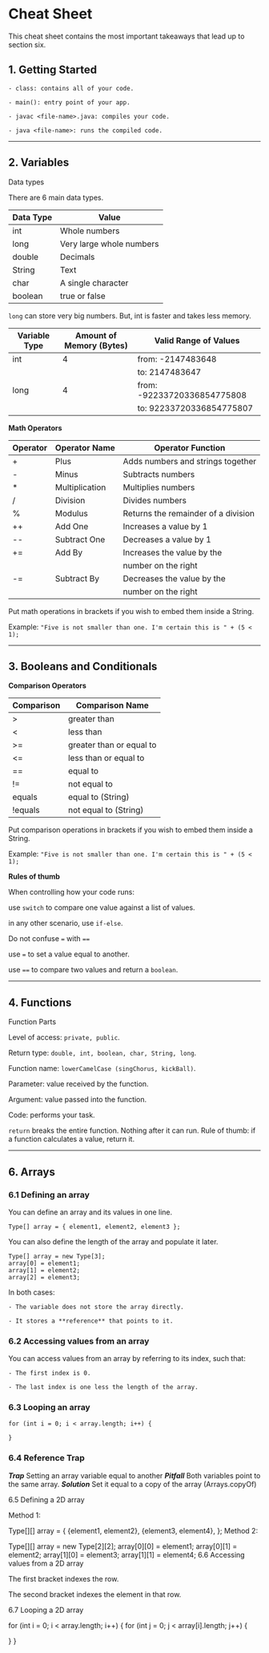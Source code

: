 # Cheat Sheet 

This cheat sheet contains the most important takeaways that lead up to section six.

## 1. Getting Started
    - class: contains all of your code.

    - main(): entry point of your app.

    - javac <file-name>.java: compiles your code.

    - java <file-name>: runs the compiled code.

_____

## 2. Variables
Data types

There are 6 main data types.

| Data Type     | Value                     |
| ------------- | ------------------------- |
| int           | Whole numbers             |
| long          | Very large whole numbers  |
| double        | Decimals                  |
| String        | Text                      |
| char          | A single character        |
| boolean       | true or false             |

`long` can store very big numbers. But, int is faster and takes less memory.

| Variable Type | Amount of Memory (Bytes)  | Valid Range of Values             | 
| ------------- | ------------------------- | --------------------------------- |
| int           | 4                         | from: -2147483648                 |
|               |                           | to: 2147483647                    |
| long          | 4                         | from: -92233720336854775808       |
|               |                           | to: 92233720336854775807          |

**Math Operators**

| Operator | Operator Name    | Operator Function                   | 
| -------- | ---------------- | ----------------------------------- |
| +        | Plus             | Adds numbers and strings together   |
| -        | Minus            | Subtracts numbers                   |
| *        | Multiplication   | Multiplies numbers                  |
| /        | Division         | Divides numbers                     |
| %        | Modulus          | Returns the remainder of a division |
| ++       | Add One          | Increases a value by 1              |
| --       | Subtract One     | Decreases a value by 1              |
| +=       | Add By           | Increases the value by the          |
|          |                  |       number on the right           |
| -=       | Subtract By      | Decreases the value by the          |
|          |                  |       number on the right           |

Put math operations in brackets if you wish to embed them inside a String.

Example:  `"Five is not smaller than one. I'm certain this is " + (5 < 1);`
 

_____

## 3. Booleans and Conditionals

**Comparison Operators**

| Comparison | Comparison Name           |
| ---------- | ------------------------- |
| >          | greater than              |
| <          | less than                 |
| >=         | greater than or equal to  |
| <=         | less than or equal to     |
| ==         | equal to                  |
| !=         | not equal to              |
| equals     | equal to (String)         |
| !equals    | not equal to (String)     |

Put comparison operations in brackets if you wish to embed them inside a String.

Example: `"Five is not smaller than one. I'm certain this is " + (5 < 1);`


**Rules of thumb**

When controlling how your code runs:

use `switch` to compare one value against a list of values.

in any other scenario, use `if-else`.

Do not confuse `=` with `==`

use `=` to set a value equal to another.

use `==` to compare two values and return a `boolean`.
_____

## 4. Functions

Function Parts

Level of access: `private, public`.

Return type: `double, int, boolean, char, String, long`.

Function name: `lowerCamelCase (singChorus, kickBall)`.

Parameter: value received by the function.

Argument: value passed into the function.

Code: performs your task.

`return` breaks the entire function. Nothing after it can run.
Rule of thumb: if a function calculates a value, return it.

_____

## 6. Arrays

### 6.1 Defining an array

You can define an array and its values in one line.

`Type[] array = { element1, element2, element3 };`

You can also define the length of the array and populate it later.

```
Type[] array = new Type[3]; 
array[0] = element1;
array[1] = element2;
array[2] = element3;
```

In both cases:

    - The variable does not store the array directly.

    - It stores a **reference** that points to it.

### 6.2 Accessing values from an array

You can access values from an array by referring to its index, such that:

    - The first index is 0.

    - The last index is one less the length of the array.

### 6.3 Looping an array
```
for (int i = 0﻿; i < array.length; i++﻿) {

}
```

### 6.4 Reference Trap

***Trap***  Setting an array variable equal to another
***Pitfall***   Both variables point to the same array.
***Solution***  Set it equal to a copy of the array (Arrays.copyOf)


6.5 Defining a 2D array

Method 1:

Type[﻿]﻿[﻿] array = {
 {element1, element2}﻿,
 {element3, element4}﻿,
}﻿;
Method 2:

Type[﻿]﻿[﻿] array = new Type﻿[﻿2﻿]﻿[﻿2﻿]﻿;
array[﻿0﻿]﻿[﻿0﻿] = element1;
array[﻿0﻿]﻿[﻿1﻿] = element2;
array[﻿1﻿]﻿[﻿0﻿] = element3;
array[﻿1﻿]﻿[﻿1﻿] = element4;
6.6 Accessing values from a 2D array

The first bracket indexes the row.

The second bracket indexes the element in that row.

6.7 Looping a 2D array

for (int i = 0﻿; i < array.length; i++﻿) {
   for (int j = 0﻿; j < array[i]﻿.length; j++﻿) {

   }
}
